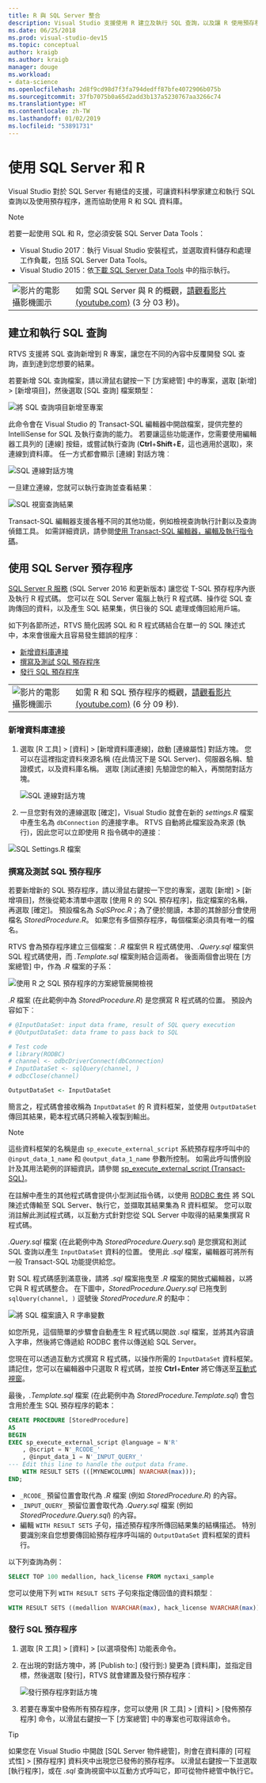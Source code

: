 ```yaml
---
title: R 與 SQL Server 整合
description: Visual Studio 支援使用 R 建立及執行 SQL 查詢，以及讓 R 使用預存程序的功能。
ms.date: 06/25/2018
ms.prod: visual-studio-dev15
ms.topic: conceptual
author: kraigb
ms.author: kraigb
manager: douge
ms.workload:
- data-science
ms.openlocfilehash: 2d8f9cd98d7f3fa794dedff87bfe4072906b075b
ms.sourcegitcommit: 37fb7075b0a65d2add3b137a5230767aa3266c74
ms.translationtype: HT
ms.contentlocale: zh-TW
ms.lasthandoff: 01/02/2019
ms.locfileid: "53891731"
---
```

# <a name="work-with-sql-server-and-r"></a>使用 SQL Server 和 R

Visual Studio 對於 SQL Server 有絕佳的支援，可讓資料科學家建立和執行 SQL 查詢以及使用預存程序，進而協助使用 R 和 SQL 資料庫。

> [!Note]
> 若要一起使用 SQL 和 R，您必須安裝 SQL Server Data Tools：
> - Visual Studio 2017︰執行 Visual Studio 安裝程式，並選取資料儲存和處理工作負載，包括 SQL Server Data Tools。
> - Visual Studio 2015：依[下載 SQL Server Data Tools](https://docs.microsoft.com/sql/ssdt/download-sql-server-data-tools-ssdt) 中的指示執行。

|   |   |
|---|---|
| ![影片的電影攝影機圖示](../install/media/video-icon.png "觀看影片") | 如需 SQL Server 與 R 的概觀，[請觀看影片 (youtube.com)](https://www.youtube.com/watch?v=n4AYr0QIwdQ) (3 分 03 秒)。 |

## <a name="create-and-run-sql-queries"></a>建立和執行 SQL 查詢

RTVS 支援將 SQL 查詢新增到 R 專案，讓您在不同的內容中反覆開發 SQL 查詢，直到達到您想要的結果。

若要新增 SQL 查詢檔案，請以滑鼠右鍵按一下 [方案總管] 中的專案，選取 [新增] > [新增項目]，然後選取 [SQL 查詢] 檔案類型：

![將 SQL 查詢項目新增至專案](media/sql-add-item.png)

此命令會在 Visual Studio 的 Transact-SQL 編輯器中開啟檔案，提供完整的 IntelliSense for SQL 及執行查詢的能力。 若要讓這些功能運作，您需要使用編輯器工具列的 [連線] 按鈕，或嘗試執行查詢 (**Ctrl**+**Shift**+**E**，這也適用於選取)，來連線到資料庫。 任一方式都會顯示 [連線] 對話方塊︰

![SQL 連線對話方塊](media/sql-connection-dialog.png)

一旦建立連線，您就可以執行查詢並查看結果︰

![SQL 視窗查詢結果](media/sql-query-results.png)

Transact-SQL 編輯器支援各種不同的其他功能，例如檢視查詢執行計劃以及查詢偵錯工具。
如需詳細資訊，請參閱[使用 Transact-SQL 編輯器，編輯及執行指令碼](https://msdn.microsoft.com/library/hh272706.aspx)。

## <a name="work-with-sql-server-stored-procedures"></a>使用 SQL Server 預存程序

[SQL Server R 服務](https://docs.microsoft.com/sql/advanced-analytics/r/sql-server-r-services) (SQL Server 2016 和更新版本) 讓您從 T-SQL 預存程序內嵌及執行 R 程式碼。 您可以在 SQL Server 電腦上執行 R 程式碼、操作從 SQL 查詢傳回的資料，以及產生 SQL 結果集，供日後的 SQL 處理或傳回給用戶端。

如下列各節所述，RTVS 簡化因將 SQL 和 R 程式碼結合在單一的 SQL 陳述式中，本來會很龐大且容易發生錯誤的程序︰

- [新增資料庫連接](#add-a-database-connection)
- [撰寫及測試 SQL 預存程序](#write-and-test-a-sql-stored-procedure)
- [發行 SQL 預存程序](#publish-a-sql-stored-procedure)

|   |   |
|---|---|
| ![影片的電影攝影機圖示](../install/media/video-icon.png "觀看影片") | 如需 R 和 SQL 預存程序的概觀，[請觀看影片 (youtube.com)](https://www.youtube.com/watch?v=dFKIT2OitWQ) (6 分 09 秒). |

### <a name="add-a-database-connection"></a>新增資料庫連接

1. 選取 [R 工具] > [資料] > [新增資料庫連線]，啟動 [連線屬性] 對話方塊。 您可以在這裡指定資料來源名稱 (在此情況下是 SQL Server)、伺服器名稱、驗證模式，以及資料庫名稱。 選取 [測試連接] 先驗證您的輸入，再關閉對話方塊。

    ![SQL 連線對話方塊](media/sql-connection-string-dialog.png)

1. 一旦您對有效的連線選取 [確定]，Visual Studio 就會在新的 *settings.R* 檔案中產生名為 `dbConnection` 的連接字串。 RTVS 自動將此檔案設為來源 (執行)，因此您可以立即使用 R 指令碼中的連接︰

![SQL Settings.R 檔案](media/sql-settings-dot-r.png)

### <a name="write-and-test-a-sql-stored-procedure"></a>撰寫及測試 SQL 預存程序

若要新增新的 SQL 預存程序，請以滑鼠右鍵按一下您的專案，選取 [新增] > [新增項目]，然後從範本清單中選取 [使用 R 的 SQL 預存程序]，指定檔案的名稱，再選取 [確定]。 預設檔名為 *SqlSProc.R*；為了便於閱讀，本節的其餘部分會使用檔名 *StoredProcedure.R*。 如果您有多個預存程序，每個檔案必須具有唯一的檔名。

RTVS 會為預存程序建立三個檔案：*.R* 檔案供 R 程式碼使用、*.Query.sql* 檔案供 SQL 程式碼使用，而 *.Template.sql* 檔案則結合這兩者。 後面兩個會出現在 [方案總管] 中，作為 *.R* 檔案的子系：

![使用 R 之 SQL 預存程序的方案總管展開檢視](media/sql-solution-explorer-expanded.png)

*.R* 檔案 (在此範例中為 *StoredProcedure.R*) 是您撰寫 R 程式碼的位置。 預設內容如下︰

```R
# @InputDataSet: input data frame, result of SQL query execution
# @OutputDataSet: data frame to pass back to SQL

# Test code
# library(RODBC)
# channel <- odbcDriverConnect(dbConnection)
# InputDataSet <- sqlQuery(channel, )
# odbcClose(channel)

OutputDataSet <- InputDataSet
```

簡言之，程式碼會接收稱為 `InputDataSet` 的 R 資料框架，並使用 `OutputDataSet` 傳回其結果，範本程式碼只將輸入複製到輸出。

> [!Note]
> 這些資料框架的名稱是由 `sp_execute_external_script` 系統預存程序呼叫中的 `@input_data_1_name` 和 `@output_data_1_name` 參數所控制。 如需此呼叫慣例設計及其用法範例的詳細資訊，請參閱 [sp_execute_external_script (Transact-SQL)](https://docs.microsoft.com/sql/relational-databases/system-stored-procedures/sp-execute-external-script-transact-sql)。

在註解中產生的其他程式碼會提供小型測試指令碼，以使用 [RODBC 套件](https://cran.r-project.org/web/packages/RODBC/index.html) 將 SQL 陳述式傳輸至 SQL Server、執行它，並擷取其結果集為 R 資料框架。 您可以取消註解此測試程式碼，以互動方式針對您從 SQL Server 中取得的結果集撰寫 R 程式碼。

*.Query.sql* 檔案 (在此範例中為 *StoredProcedure.Query.sql*) 是您撰寫和測試 SQL 查詢以產生 `InputDataSet` 資料的位置。 使用此 *.sql* 檔案，編輯器可將所有一般 Transact-SQL 功能提供給您。

對 SQL 程式碼感到滿意後，請將 *.sql* 檔案拖曳至 *.R* 檔案的開放式編輯器，以將它與 R 程式碼整合。 在下圖中，*StoredProcedure.Query.sql* 已拖曳到 `sqlQuery(channel, )` 逗號後 *StoredProcedure.R* 的點中：

![將 SQL 檔案讀入 R 字串變數](media/sql-reference-sql-file-from-r.png)

如您所見，這個簡單的步驟會自動產生 R 程式碼以開啟 *.sql* 檔案，並將其內容讀入字串，然後將它傳遞給 RODBC 套件以傳送給 SQL Server。

您現在可以透過互動方式撰寫 R 程式碼，以操作所需的 `InputDataSet` 資料框架。 請記住，您可以在編輯器中只選取 R 程式碼，並按 **Ctrl**+**Enter** 將它傳送至[互動式視窗](interactive-repl-for-r-in-visual-studio.md)。

最後，*.Template.sql* 檔案 (在此範例中為 *StoredProcedure.Template.sql*) 會包含用於產生 SQL 預存程序的範本：

```sql
CREATE PROCEDURE [StoredProcedure]
AS
BEGIN
EXEC sp_execute_external_script @language = N'R'
    , @script = N'_RCODE_'
    , @input_data_1 = N'_INPUT_QUERY_'
--- Edit this line to handle the output data frame.
    WITH RESULT SETS (([MYNEWCOLUMN] NVARCHAR(max)));
END;
```

- `_RCODE_` 預留位置會取代為 *.R* 檔案 (例如 *StoredProcedure.R*) 的內容。
- `_INPUT_QUERY_` 預留位置會取代為 *.Query.sql* 檔案 (例如 *StoredProcedure.Query.sql*) 的內容。
- 編輯 `WITH RESULT SETS` 子句，描述預存程序所傳回結果集的結構描述。 特別要識別來自您想要傳回給預存程序呼叫端的 `OutputDataSet` 資料框架的資料行。

以下列查詢為例：

```sql
SELECT TOP 100 medallion, hack_license FROM nyctaxi_sample
```

您可以使用下列 `WITH RESULT SETS` 子句來指定傳回值的資料類型︰

```sql
WITH RESULT SETS ((medallion NVARCHAR(max), hack_license NVARCHAR(max)));
```

### <a name="publish-a-sql-stored-procedure"></a>發行 SQL 預存程序

1. 選取 [R 工具] > [資料] > [以選項發佈] 功能表命令。
1. 在出現的對話方塊中，將 [Publish to:] (發行到:) 變更為 [資料庫]，並指定目標，然後選取 [發行]，RTVS 就會建置及發行預存程序︰

    ![發行預存程序對話方塊](media/sql-publish-with-options.png)

1. 若要在專案中發佈所有預存程序，您可以使用 [R 工具] > [資料] > [發佈預存程序] 命令，以滑鼠右鍵按一下 [方案總管] 中的專案也可取得該命令。

> [!Tip]
> 如果您在 Visual Studio 中開啟 [SQL Server 物件總管]，則會在資料庫的 [可程式性] > [預存程序] 資料夾中出現您已發佈的預存程序。 以滑鼠右鍵按一下並選取 [執行程序]，或在 *.sql* 查詢視窗中以互動方式呼叫它，即可從物件總管中執行它。
